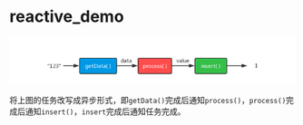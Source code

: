 # reactive_demo
![图片](https://raw.githubusercontent.com/CaptainRuby/MyRxJava/master/img/1.png)

将上图的任务改写成异步形式，即`getData()`完成后通知`process()`，`process()`完成后通知`insert()`，`insert`完成后通知任务完成。
